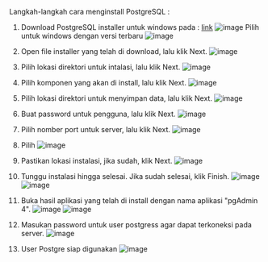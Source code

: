 Langkah-langkah cara menginstall PostgreSQL :
1. Download PostgreSQL installer untuk windows pada : [link](https://www.postgresql.org/download/windows/)
![image](https://github.com/azzamkhalif10/pertemuan1-basis-data/assets/148309117/ddbbe1d5-2546-49f0-afd5-88e52e459cc5)
  Pilih untuk windows dengan versi terbaru
![image](https://github.com/azzamkhalif10/pertemuan1-basis-data/assets/148309117/12706d2f-3079-4b96-bd74-5ff988b4115f)

2. Open file installer yang telah di download, lalu klik Next.
![image](https://github.com/azzamkhalif10/pertemuan1-basis-data/assets/148309117/440802e4-c611-45ea-882a-74c87442a05b)

3. Pilih lokasi direktori untuk intalasi, lalu klik Next.
![image](https://github.com/azzamkhalif10/pertemuan1-basis-data/assets/148309117/62d122aa-8021-4ee5-92aa-f989d9aef846)

4. Pilih komponen yang akan di install, lalu klik Next.
![image](https://github.com/azzamkhalif10/pertemuan1-basis-data/assets/148309117/8dbd7721-6cf8-4c03-906a-0393209681e5)

5. Pilih lokasi direktori untuk menyimpan data, lalu klik Next.
![image](https://github.com/azzamkhalif10/pertemuan1-basis-data/assets/148309117/6984e33f-37b3-42b2-9dc2-870693a895c9)

6. Buat password untuk pengguna, lalu klik Next.
![image](https://github.com/azzamkhalif10/pertemuan1-basis-data/assets/148309117/cfbd3f56-512a-4f32-81fa-cd1769d0079a)

7. Pilih nomber port untuk server, lalu klik Next.
![image](https://github.com/azzamkhalif10/pertemuan1-basis-data/assets/148309117/2ba6482e-d660-40b7-96c9-ef626d1524c3)

8. Pilih 
![image](https://github.com/azzamkhalif10/pertemuan1-basis-data/assets/148309117/1ea5875e-1e9f-4bd9-affd-bf528233545f)

9. Pastikan lokasi instalasi, jika sudah, klik Next.
![image](https://github.com/azzamkhalif10/pertemuan1-basis-data/assets/148309117/a17c4cf8-504c-4be8-8bf2-b56eb54d23cb)

10. Tunggu instalasi hingga selesai. Jika sudah selesai, klik Finish.
![image](https://github.com/azzamkhalif10/pertemuan1-basis-data/assets/148309117/69af8069-f7dc-4e89-9d5d-1ca46a7baad5)
![image](https://github.com/azzamkhalif10/pertemuan1-basis-data/assets/148309117/fd831f81-e4eb-4e1c-bc22-aff0817fda0e)

12. Buka hasil aplikasi yang telah di install dengan nama aplikasi "pgAdmin 4".
![image](https://github.com/azzamkhalif10/pertemuan1-basis-data/assets/148309117/2bf96c7a-af65-4123-931d-18833105c471)
![image](https://github.com/azzamkhalif10/pertemuan1-basis-data/assets/148309117/7eab8881-89ce-48cc-a00b-f362878ae1b1)

13. Masukan password untuk user postgress agar dapat terkoneksi pada server.
![image](https://github.com/azzamkhalif10/pertemuan1-basis-data/assets/148309117/1bebec5e-ef14-40ff-88f3-aa55238aa132)

14. User Postgre siap digunakan
![image](https://github.com/azzamkhalif10/pertemuan1-basis-data/assets/148309117/61130f72-02d8-4398-80ae-563377f30f61)



   





